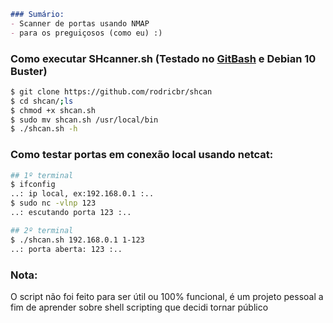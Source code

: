 ```markdown
### Sumário:
- Scanner de portas usando NMAP
- para os preguiçosos (como eu) :)
```

### Como executar SHcanner.sh (Testado no [GitBash](https://git-scm.com/downloads) e Debian 10 Buster)
```sh
$ git clone https://github.com/rodricbr/shcan
$ cd shcan/;ls
$ chmod +x shcan.sh
$ sudo mv shcan.sh /usr/local/bin
$ ./shcan.sh -h
```

### Como testar portas em conexão local usando netcat:
```sh
## 1º terminal
$ ifconfig
..: ip local, ex:192.168.0.1 :..
$ sudo nc -vlnp 123
..: escutando porta 123 :..

## 2º terminal
$ ./shcan.sh 192.168.0.1 1-123
..: porta aberta: 123 :..
```

### Nota:
O script não foi feito para ser útil ou
100% funcional, é um projeto pessoal
a fim de aprender sobre shell scripting
que decidi tornar público
